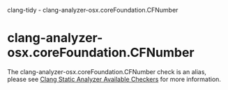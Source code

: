 clang-tidy - clang-analyzer-osx.coreFoundation.CFNumber

</div>

<div class="meta"
http-equiv=refresh="5;URL=https://clang.llvm.org/docs/analyzer/checkers.html#osx-corefoundation-cfnumber">

</div>

# clang-analyzer-osx.coreFoundation.CFNumber

The clang-analyzer-osx.coreFoundation.CFNumber check is an alias, please
see [Clang Static Analyzer Available
Checkers](https://clang.llvm.org/docs/analyzer/checkers.html#osx-corefoundation-cfnumber)
for more information.
